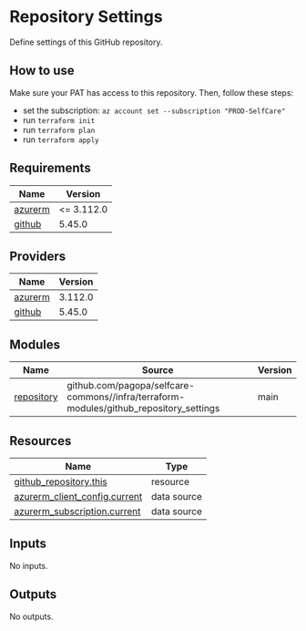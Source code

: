 # Repository Settings

Define settings of this GitHub repository.

## How to use

Make sure your PAT has access to this repository. Then, follow these steps:

- set the subscription: `az account set --subscription "PROD-SelfCare"`
- run `terraform init`
- run `terraform plan`
- run `terraform apply`

<!-- markdownlint-disable -->
<!-- BEGINNING OF PRE-COMMIT-TERRAFORM DOCS HOOK -->
## Requirements

| Name | Version |
|------|---------|
| <a name="requirement_azurerm"></a> [azurerm](#requirement\_azurerm) | <= 3.112.0 |
| <a name="requirement_github"></a> [github](#requirement\_github) | 5.45.0 |

## Providers

| Name | Version |
|------|---------|
| <a name="provider_azurerm"></a> [azurerm](#provider\_azurerm) | 3.112.0 |
| <a name="provider_github"></a> [github](#provider\_github) | 5.45.0 |

## Modules

| Name | Source | Version |
|------|--------|---------|
| <a name="module_repository"></a> [repository](#module\_repository) | github.com/pagopa/selfcare-commons//infra/terraform-modules/github_repository_settings | main |

## Resources

| Name | Type |
|------|------|
| [github_repository.this](https://registry.terraform.io/providers/integrations/github/5.45.0/docs/resources/repository) | resource |
| [azurerm_client_config.current](https://registry.terraform.io/providers/hashicorp/azurerm/latest/docs/data-sources/client_config) | data source |
| [azurerm_subscription.current](https://registry.terraform.io/providers/hashicorp/azurerm/latest/docs/data-sources/subscription) | data source |

## Inputs

No inputs.

## Outputs

No outputs.
<!-- END OF PRE-COMMIT-TERRAFORM DOCS HOOK -->